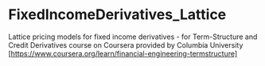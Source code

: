 # FixedIncomeDerivatives_Lattice
Lattice pricing models for fixed income derivatives - for Term-Structure and Credit Derivatives course on Coursera provided by Columbia University [https://www.coursera.org/learn/financial-engineering-termstructure]
